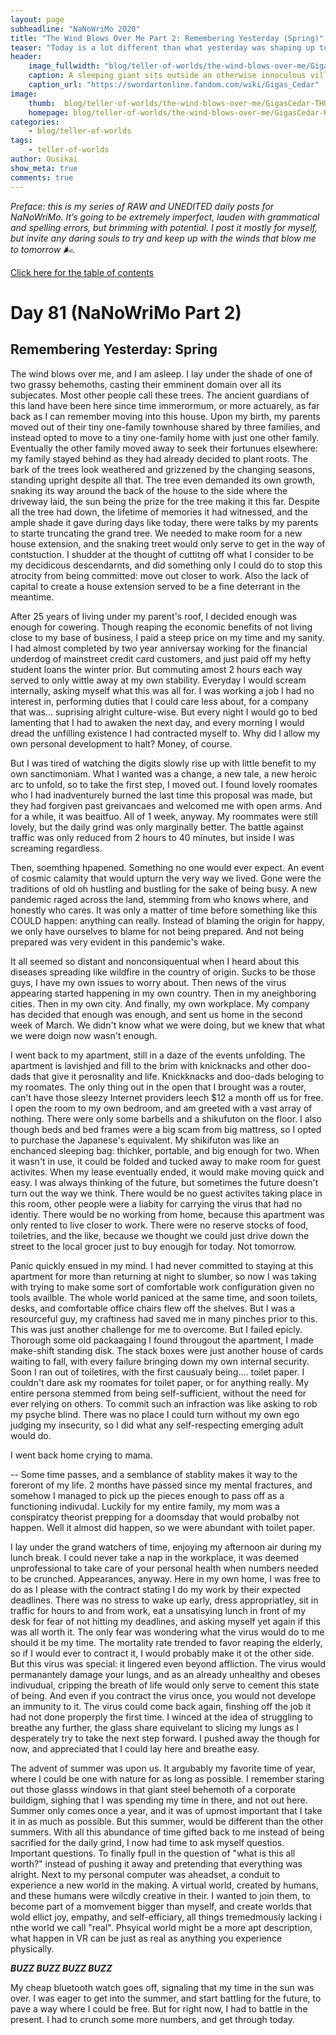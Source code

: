 ```yaml
---
layout: page
subheadline: "NaNoWriMo 2020"
title: "The Wind Blows Over Me Part 2: Remembering Yesterday (Spring)"
teaser: "Today is a lot different than what yesterday was shaping up to be."
header:
    image_fullwidth: "blog/teller-of-worlds/the-wind-blows-over-me/GigasCedar-HEAD.jpg"
    caption: A sleeping giant sits outside an otherwise innoculous village at the outskirts of the virtual realm...
    caption_url: "https://swordartonline.fandom.com/wiki/Gigas_Cedar"
image:
    thumb:  blog/teller-of-worlds/the-wind-blows-over-me/GigasCedar-THUMB.png
    homepage: blog/teller-of-worlds/the-wind-blows-over-me/GigasCedar-RAW.png
categories:
    - blog/teller-of-worlds
tags:
    - teller-of-worlds
author: Ousikai
show_meta: true
comments: true
---
```

*Preface: this is my series of RAW and UNEDITED daily posts for NaNoWriMo. It’s going to be extremely imperfect, lauden with grammatical and spelling errors, but brimming with potential. I post it mostly for myself, but invite any daring souls to try and keep up with the winds that blow me to tomorrow :wind_face:.*

[Click here for the table of contents]({{site.url}}{{site.baseurl}}/blog/teller-of-worlds/the-wind-blows-over-me-table-of-contents) <br/>

# Day 81 (NaNoWriMo Part 2)
## Remembering Yesterday: Spring

The wind blows over me, and I am asleep. I lay under the shade of one of two grassy behemoths, casting their emminent domain over all its subjecates. Most other people call these trees. The ancient guardians of this land have been here since time immerormum, or more actuarely, as far back as I can remember moving into this house. Upon my birth, my parents moved out of their tiny one-family townhouse shared by three families, and instead opted to move to a tiny one-family home with just one other family. Eventually the other family moved away to seek their fortunues elsewhere: my family stayed behind as they had already decided to plant roots. The bark of the trees look weathered and grizzened by the changing seasons, standing upright despite all that. The tree even demanded its own growth, snaking its way around the back of the house to the side where the driveway laid, the sun being the prize for the tree making it this far. Despite all the tree had down, the lifetime of memories it had witnessed, and the ample shade it gave during days like today, there were talks by my parents to starte truncating the grand tree. We needed to make room for a new house extension, and the snaking treet would only serve to get in the way of contstuction. I shudder at the thought of cuttitng off what I consider to be my decidicous descendarnts, and did something only I could do to stop this atrocity from being committed: move out closer to work. Also the lack of capital to create a house extension served to be a fine deterrant in the meantime.

After 25 years of living under my parent's roof, I decided enough was enough for cowering. Though reaping the economic benefits of not living close to my base of business, I paid a steep price on my time and my sanity. I had almost completed by two year anniversay working for the financial underdog of mainstreet credit card customers, and just paid off my hefty student loans the winter prior. But commuting amost 2 hours each way served to only wittle away at my own stability. Everyday I would scream internally, asking myself what this was all for. I was working a job I had no interest in, performing duties that I could care less about, for a company that was... suprising alright culture-wise. But every night I would go to bed lamenting that I had to awaken the next day, and every morning I would dread the unfilling existence I had contracted myself to. Why did I allow my own personal development to halt? Money, of course. 


But I was tired of watching the digits slowly rise up with little benefit to my own sanctimoniam. What I wanted was a change, a new tale, a new heroic arc to unfold, so to take the first step, I moved out. I found lovely roomates who I had inadventurely burned the last time this proposal was made, but they had forgiven past greivancaes and welcomed me with open arms. And for a while, it was beaitfuo. All of 1 week, anyway. My roommates were still lovely, but the daily grind was only marginally better. The battle against traffic was only reduced from 2 hours to 40 minutes, but inside I was screaming regardless.

Then, soemthing hpapened. Something no one would ever expect. An event of cosmic calamity that would upturn the very way we lived. Gone were the traditions of old oh hustling and bustling for the sake of being busy. A new pandemic raged across the land, stemming from who knows where, and honestly who cares. It was only a matter of time before something like this COULD happen: anything can really. Instead of blaming the origin for happy, we only have ourselves to blame for not being prepared. And not being prepared was very evident in this pandemic's wake. 

It all seemed so distant and nonconsiquentual when I heard about this diseases spreading like wildfire in the country of origin. Sucks to be those guys, I have my own issues to worry about. Then news of the virus appearing started happening in my own country. Then in my aneighboring cities. Then in my own city. And finally, my own workplace. My company has decided that enough was enough, and sent us home in the second week of March. We didn't know what we were doing, but we knew that what we were doign now wasn't enough. 

I went back to my apartment, still in a daze of the events unfolding. The apartment is lavishjed and fill to the brim with knicknacks and other doo-dads that give it perosnality and life. Knickknacks and doo-dads beloging to my roomates. The only thing out in the open that I brought was a router, can't have those sleezy Internet providers leech $12 a month off us for free. I open the room to my own bedroom, and am greeted with a vast array of nothing. There were only some barbells and a shikufuton on the floor. I also though beds and bed frames were a big scam from big mattress, so I opted to purchase the Japanese's equivalent. My shikifuton was like an enchanced sleeping bag: thichker, portable, and big enough for two. When it wasn't in use, it could be folded and tucked away to make room for guest activites. When my lease eventually ended, it would make moving quick and easy. I was always thinking of the future, but sometimes the future doesn't turn out the way we think. There would be no guest activites taking place in this room, other people were a liabity for carrying the virus that had no identiy. There would be no working from home, because this apartment was only rented to live closer to work. There were no reserve stocks of food, toiletries, and the like, because we thought we could just drive down the street to the local grocer just to buy enougjh for today. Not tomorrow. 

Panic quickly ensued in my mind. I had never committed to staying at this apartment for more than returning at night to slumber, so now I was taking with trying to make some sort of comfortable work configuration given no tools availble. The whole world paniced at the same time, and soon toilets, desks, and comfortable office chairs flew off the shelves. But I was a resourceful guy, my craftiness had saved me in many pinches prior to this. This was just another challenge for me to overcome. But I failed epicly. Thorough some old packaagaing I found througout the apartment, I made make-shift standing disk. The stack boxes were just another house of cards waiting to fall, with every failure bringing down my own internal security. Soon I ran out of toiletires, with the first causualy being.... toilet paper. I couldn't dare ask my roomates for toilet paper, or for anything really. My entire persona stemmed from being self-sufficient, without the need for ever relying on others. To commit such an infraction was like asking to rob my psyche blind. There was no place I could turn without my own ego judging my insecurity, so I did what any self-respecting emerging adult would do.

I went back home crying to mama.

--
Some time passes, and a semblance of stablity makes it way to the foreront of my life. 2 months have passed since my mental fractures, and somehow I managed to pick up the pieces enough to pass off as a functioning indivudal. Luckily for my entire family, my mom was a conspiratcy theorist prepping for a doomsday that would probalby not happen. Well it almost did happen, so we were abundant with toilet paper. 

I lay under the grand watchers of time, enjoying my afternoon air during my lunch break. I could never take a nap in the workplace, it was deemed unprofessional to take care of your personal health when numbers needed to be crunched. Appearances, anyway. Here in my own home, I was free to do as I please with the contract stating I do my work by their expected deadlines. There was no stress to wake up early, dress appropriatley, sit in traffic for hours to and from work, eat a unsatisying lunch in front of my desk for fear of not hitting my deadlines, and asking myself yet again if this was all worth it. The only fear was wondering what the virus would do to me should it be my time. The mortality rate trended to favor reaping the elderly, so if I would ever to contract it, I would probably make it ot the other side. But this virus was special: it lingered even beyond affliction. The virus would permanantely damage your lungs, and as an already unhealthy and obeses indivudual, cripping the breath of life would only serve to cement this state of being. And even if you contract the virus once, you would not develope an immunity to it. The virus could come back again, finshing off the job it had not done properply the first time. I winced at the idea of struggling to breathe any further, the glass share equivelant to slicing my lungs as I desperately try to take the next step forward. I pushed away the though for now, and appreciated that I could lay here and breathe easy. 

The advent of summer was upon us. It argubably my favorite time of year, where I could be one with nature for as long as possible. I remember staring out those glasss windows in that giant steel behemoth of a corporate buildigm, sighing that I was spending my time in there, and not out here. Summer only comes once a year, and it was of upmost important that I take it in as much as possible. But this summer, would be different than the other summers. With all this abundance of time gifted back to me instead of being sacrified for the daily grind, I now had time to ask myself questios. Important questions. To finally fpull in the question of "what is this all worth?" instead of pushing it away and pretending that everything was alright. Next to my personal computer was aheadset, a conduit to experience a new world in the making. A virtual world, created by humans, and these humans were wilcdly creative in their. I wanted to join them, to become part of a momvement bigger than myself, and create worlds that wold ellict joy, empathy, and self-efficiary, all things tremedmously lacking i nthe world we call "real". Phsyical world might be a more apt description, what happen in VR can be just as real as anything you experience physically. 

***BUZZ BUZZ BUZZ BUZZ***

My cheap bluetooth watch goes off, signaling that my time in the sun was over. I was eager to get into the summer, and start battling for the future, to pave a way where I could be free. But for right now, I had to battle in the present. I had to crunch some more numbers, and get through today. 